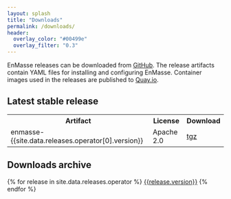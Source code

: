 ```yaml
---
layout: splash
title: "Downloads"
permalink: /downloads/
header:
  overlay_color: "#00499e"
  overlay_filter: "0.3"
---
```


EnMasse releases can be downloaded from [GitHub](https://github.com/EnMasseProject/enmasse/releases). The release artifacts contain YAML files for installing and configuring EnMasse. Container images used in the releases are published to [Quay.io](https://quay.io/repository/enmasse/).

## Latest stable release

<table class="releasetable"> 
  <tbody>
  <tr class="releaserow">
  <th>Artifact</th>
  <th>License</th>
  <th>Download</th>
  </tr>
  <tr>
    <td class="releasetdfirst">enmasse-{{site.data.releases.operator[0].version}}</td>
    <td class="releasetd">Apache 2.0</td>
    <td class="releasetd"><a href="https://github.com/EnMasseProject/enmasse/releases/download/{{site.data.releases.operator[0].version}}/enmasse-{{site.data.releases.operator[0].version}}.tgz">tgz</a></td>
  </tr>
  </tbody>
</table>

## Downloads archive

{% for release in site.data.releases.operator %}
[{{release.version}}](https://github.com/EnMasseProject/enmasse/releases/{{release.version}})
{% endfor %}
